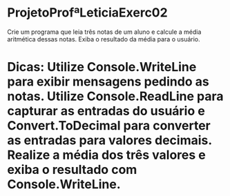 # ProjetoProfªLeticiaExerc02
Crie um programa que leia três notas de um aluno e calcule a média aritmética dessas notas. Exiba o resultado da média para o usuário.

Dicas:
Utilize Console.WriteLine para exibir mensagens pedindo as notas.
Utilize Console.ReadLine para capturar as entradas do usuário e Convert.ToDecimal para converter as entradas para valores decimais.
Realize a média dos três valores e exiba o resultado com Console.WriteLine.
=================================================================================================================================================================================
